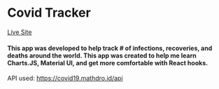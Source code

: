 # Covid Tracker

[Live Site](https://covid-tracker-omega-mocha.vercel.app/)

#### This app was developed to help track # of infections, recoveries, and deaths around the world. This app was created to help me learn Charts.JS, Material UI, and get more comfortable with React hooks.

API used: https://covid19.mathdro.id/api